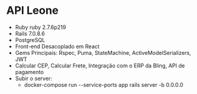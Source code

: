# API Leone

* Ruby ruby 2.7.6p219
* Rails 7.0.8.6
* PostgreSQL
* Front-end Desacoplado em React
* Gems Principais: Rspec, Puma, StateMachine, ActiveModelSerializers, JWT
* Calcular CEP, Calcular Frete, Integração com o ERP da Bling, API de pagamento
* Subir o server:
   - docker-compose run --service-ports app rails server -b 0.0.0.0
